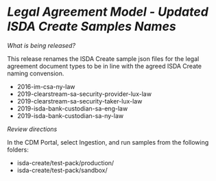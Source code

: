 # *Legal Agreement Model - Updated ISDA Create Samples Names*

_What is being released?_

This release renames the ISDA Create sample json files for the legal agreement document types to be in line with the agreed ISDA Create naming convension.

- 2016-im-csa-ny-law
- 2019-clearstream-sa-security-provider-lux-law
- 2019-clearstream-sa-security-taker-lux-law
- 2019-isda-bank-custodian-sa-eng-law
- 2019-isda-bank-custodian-sa-ny-law

_Review directions_

In the CDM Portal, select Ingestion, and run samples from the following folders:

- isda-create/test-pack/production/
- isda-create/test-pack/sandbox/
